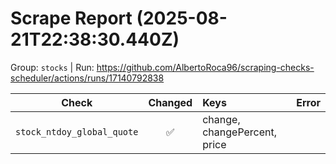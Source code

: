 # Scrape Report (2025-08-21T22:38:30.440Z)

Group: `stocks`  |  Run: https://github.com/AlbertoRoca96/scraping-checks-scheduler/actions/runs/17140792838

| Check | Changed | Keys | Error |
|---|:---:|:--|:--|
| `stock_ntdoy_global_quote` | ✅ | change, changePercent, price |  |
